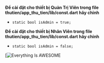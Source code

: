 **Để cài đặt cho thiết bị Quản Trị Viên trong file thutien/app_thu_tien/lib/const.dart hãy chỉnh**
- ````static bool isAdmin = true;````

**Để cài đặt cho thiết bị Nhân Viên trong file thutien/app_thu_tien/lib/const.dart hãy chỉnh**
- ````static bool isAdmin = false;````
  
[![Everything Is AWESOME]([https://youtu.be/StTqXEQ2l-Y?t=35s "Everything Is AWESOME](https://github.com/plminhphu/thutien/blob/main/Ghi%20M%C3%A0n%20h%C3%ACnh%202025-01-10%20l%C3%BAc%2014.43.35.mov)")

